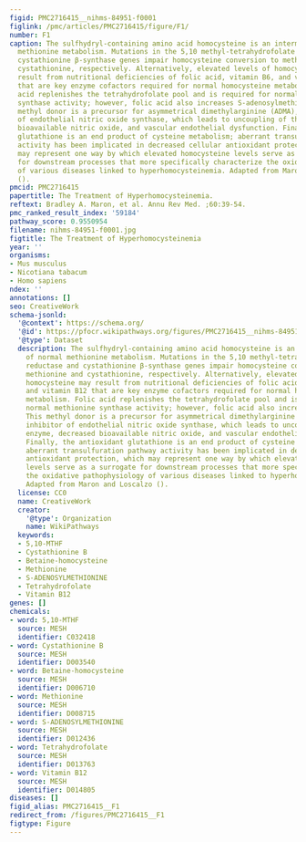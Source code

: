 ```yaml
---
figid: PMC2716415__nihms-84951-f0001
figlink: /pmc/articles/PMC2716415/figure/F1/
number: F1
caption: The sulfhydryl-containing amino acid homocysteine is an intermediate of normal
  methionine metabolism. Mutations in the 5,10 methyl-tetrahydrofolate reductase and
  cystathionine β-synthase genes impair homocysteine conversion to methionine and
  cystathionine, respectively. Alternatively, elevated levels of homocysteine may
  result from nutritional deficiencies of folic acid, vitamin B6, and vitamin B12
  that are key enzyme cofactors required for normal homocysteine metabolism. Folic
  acid replenishes the tetrahydrofolate pool and is required for normal methionine
  synthase activity; however, folic acid also increases S-adenosylmethionine. This
  methyl donor is a precursor for asymmetrical dimethylarginine (ADMA), an inhibitor
  of endothelial nitric oxide synthase, which leads to uncoupling of the enzyme, decreased
  bioavailable nitric oxide, and vascular endothelial dysfunction. Finally, the antioxidant
  glutathione is an end product of cysteine metabolism; aberrant transulfuration pathway
  activity has been implicated in decreased cellular antioxidant protection, which
  may represent one way by which elevated homocysteine levels serve as a surrogate
  for downstream processes that more specifically characterize the oxidative pathophysiology
  of various diseases linked to hyperhomocysteinemia. Adapted from Maron and Loscalzo
  ().
pmcid: PMC2716415
papertitle: The Treatment of Hyperhomocysteinemia.
reftext: Bradley A. Maron, et al. Annu Rev Med. ;60:39-54.
pmc_ranked_result_index: '59184'
pathway_score: 0.9550954
filename: nihms-84951-f0001.jpg
figtitle: The Treatment of Hyperhomocysteinemia
year: ''
organisms:
- Mus musculus
- Nicotiana tabacum
- Homo sapiens
ndex: ''
annotations: []
seo: CreativeWork
schema-jsonld:
  '@context': https://schema.org/
  '@id': https://pfocr.wikipathways.org/figures/PMC2716415__nihms-84951-f0001.html
  '@type': Dataset
  description: The sulfhydryl-containing amino acid homocysteine is an intermediate
    of normal methionine metabolism. Mutations in the 5,10 methyl-tetrahydrofolate
    reductase and cystathionine β-synthase genes impair homocysteine conversion to
    methionine and cystathionine, respectively. Alternatively, elevated levels of
    homocysteine may result from nutritional deficiencies of folic acid, vitamin B6,
    and vitamin B12 that are key enzyme cofactors required for normal homocysteine
    metabolism. Folic acid replenishes the tetrahydrofolate pool and is required for
    normal methionine synthase activity; however, folic acid also increases S-adenosylmethionine.
    This methyl donor is a precursor for asymmetrical dimethylarginine (ADMA), an
    inhibitor of endothelial nitric oxide synthase, which leads to uncoupling of the
    enzyme, decreased bioavailable nitric oxide, and vascular endothelial dysfunction.
    Finally, the antioxidant glutathione is an end product of cysteine metabolism;
    aberrant transulfuration pathway activity has been implicated in decreased cellular
    antioxidant protection, which may represent one way by which elevated homocysteine
    levels serve as a surrogate for downstream processes that more specifically characterize
    the oxidative pathophysiology of various diseases linked to hyperhomocysteinemia.
    Adapted from Maron and Loscalzo ().
  license: CC0
  name: CreativeWork
  creator:
    '@type': Organization
    name: WikiPathways
  keywords:
  - 5,10-MTHF
  - Cystathionine B
  - Betaine-homocysteine
  - Methionine
  - S-ADENOSYLMETHIONINE
  - Tetrahydrofolate
  - Vitamin B12
genes: []
chemicals:
- word: 5,10-MTHF
  source: MESH
  identifier: C032418
- word: Cystathionine B
  source: MESH
  identifier: D003540
- word: Betaine-homocysteine
  source: MESH
  identifier: D006710
- word: Methionine
  source: MESH
  identifier: D008715
- word: S-ADENOSYLMETHIONINE
  source: MESH
  identifier: D012436
- word: Tetrahydrofolate
  source: MESH
  identifier: D013763
- word: Vitamin B12
  source: MESH
  identifier: D014805
diseases: []
figid_alias: PMC2716415__F1
redirect_from: /figures/PMC2716415__F1
figtype: Figure
---
```

